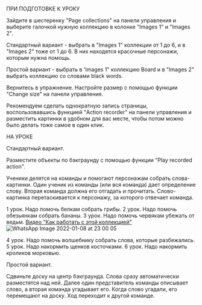 ПРИ ПОДГОТОВКЕ К УРОКУ 

Зайдите в шестеренку "Page collections" на панели управления и выберите галочкой нужную коллекцию в колонке "Images 1" и "Images 2". 

Стандартный вариант  - выбрать в "Images 1" коллекции от 1 до 6, и в "Images 2" тоже от 1 до 6. В них находятся красочные персонажи, которым нужна помощь.

Простой вариант - выбрать в 'Images 1" коллекцию Board и в "Images 2" выбрать коллекцию со словами black words.
 
Вернитесь в упражнение. Настройте размер с помощью функции "Change size" на панели управления. 

Рекомендуем сделать однократную запись страницы, воспользовавшись функцией "Action recorder" на панели управления и разместить картинки в удобном для вас месте, чтобы потом можно было делать тоже самое в один клик. 

НА УРОКЕ

Стандартный вариант.

Разместите объекты по бэкграунду с помощью функции "Play recorded action".

Ученики делятся на команды и помогают персонажам собрать слова-картинки. Один ученик из команды (или вся команда) дает определение слову. Вторая команда должна его отгадать и прочитать. Слово-картинка перетаскивается к персонажу, за которого отвечает команда.

1 урок. Надо помочь белкам собрать грибы.
2 урок. Надо помочь обезьянкам собрать бананы.
3 урок. Надо помочь червякам убежать от ведьм.
[Видео "Как работать с этой коллекцией"](https://vk.com/videos-127712512?section=album_1&z=video-127712512_456239056%2Fclub127712512%2Fpl_-127712512_1)
![WhatsApp Image 2022-01-08 at 23 00 05](https://user-images.githubusercontent.com/66912801/148658167-970ec95a-aa57-45b8-9166-9a4f83506de0.jpeg)

4 урок. Надо помочь волшебнику собрать слова, которые разбежались.
5 урок. Надо накормить щенков косточками.
6 урок. Надо накормить кроликов морковью.

Простой вариант. 

Сдвиньте доску на центр бэкграунда. Слова сразу автоматически разместятся над ней. Далее один представитель команды описывает слово, а вторая команда угадывает его. Когда слово угадали, его перемещают на доску. Ход переходит к другой команде. 

